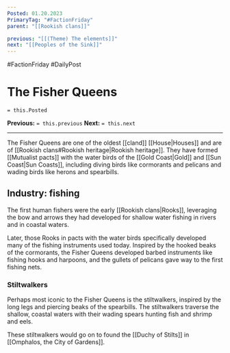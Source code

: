 ```yaml
---
Posted: 01.20.2023
PrimaryTag: "#FactionFriday"
parent: "[[Rookish clans]]"

previous: "[[(Theme) The elements]]"
next: "[[Peoples of the Sink]]"
---
```

#FactionFriday #DailyPost
# The Fisher Queens
`= this.Posted`

**Previous:** `= this.previous`
**Next:** `= this.next`

---

The Fisher Queens are one of the oldest [[cland]] [[House|Houses]] and are of [[Rookish clans#Rookish heritage|Rookish heritage]]. They have formed [[Mutualist pacts]] with the water birds of the [[Gold Coast|Gold]] and [[Sun Coast|Sun Coasts]], including diving birds like cormorants and pelicans and wading birds like herons and spearbills.

## Industry: fishing

The first human fishers were the early [[Rookish clans|Rooks]], leveraging the bow and arrows they had developed for shallow water fishing in rivers and in coastal waters.

Later, those Rooks in pacts with the water birds specifically developed many of the fishing instruments used today. Inspired by the hooked beaks of the cormorants, the Fisher Queens developed barbed instruments like fishing hooks and harpoons, and the gullets of pelicans gave way to the first fishing nets.

### Stiltwalkers

Perhaps most iconic to the Fisher Queens is the stiltwalkers, inspired by the long legs and piercing beaks of the spearbills. The stiltwalkers traverse the shallow, coastal waters with their wading spears hunting fish and shrimp and eels.

These stiltwalkers would go on to found the [[Duchy of Stilts]] in [[Omphalos, the City of Gardens]].